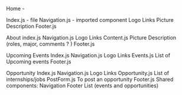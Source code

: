 Home - 

Index.js - file
Navigation.js - imported component
Logo
Links 
Picture
Description
Footer.js

About
index.js
Navigation.js
Logo
Links
Content.js 
Picture
Description (roles, major, comments ? )
Footer.js

Upcoming Events
Index.js
Navigation.js
Logo
Links
Events.js 
List of Upcoming events
Footer.js

Opportunity 
Index.js
Navigation.js
Logo
Links
Opportunity.js
List of internships/jobs
PostForm.js
To post an opportunity 
Footer.js
Shared components:
Navigation
Footer
List (events and opportunities)

